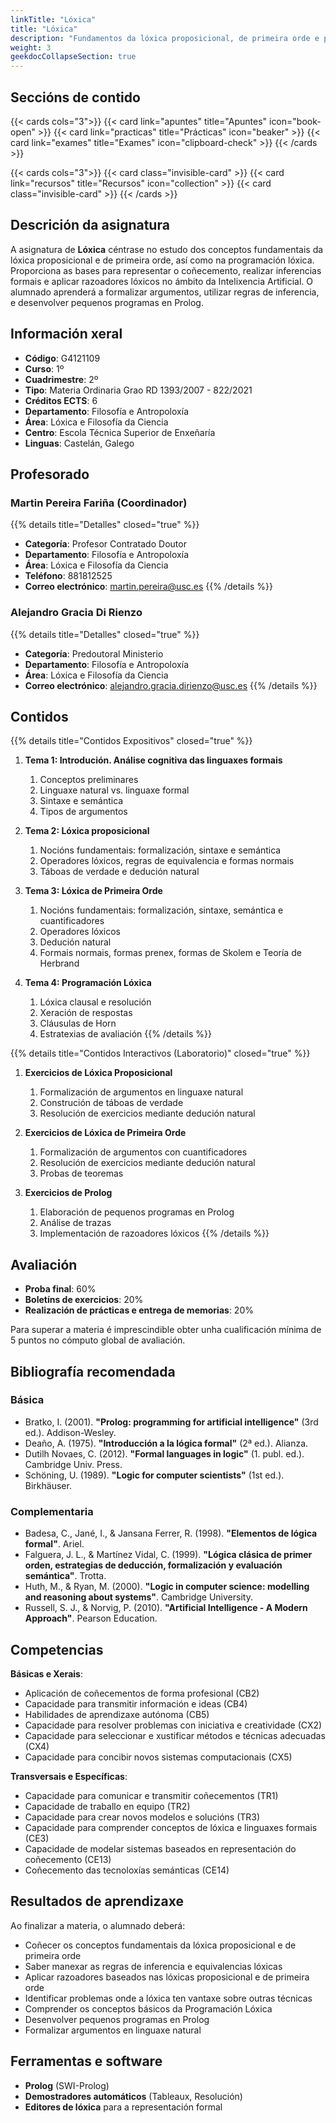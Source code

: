 ```yaml
---
linkTitle: "Lóxica"
title: "Lóxica"
description: "Fundamentos da lóxica proposicional, de primeira orde e programación lóxica"
weight: 3
geekdocCollapseSection: true
---
```


## Seccións de contido

{{< cards cols="3">}}
  {{< card link="apuntes" title="Apuntes" icon="book-open" >}}
  {{< card link="practicas" title="Prácticas" icon="beaker" >}}
  {{< card link="exames" title="Exames" icon="clipboard-check" >}}
{{< /cards >}}

{{< cards cols="3">}}
  {{< card class="invisible-card" >}}
  {{< card link="recursos" title="Recursos" icon="collection" >}}
  {{< card class="invisible-card" >}}
{{< /cards >}}

## Descrición da asignatura

A asignatura de **Lóxica** céntrase no estudo dos conceptos fundamentais da lóxica proposicional e de primeira orde, así como na programación lóxica. Proporciona as bases para representar o coñecemento, realizar inferencias formais e aplicar razoadores lóxicos no ámbito da Intelixencia Artificial. O alumnado aprenderá a formalizar argumentos, utilizar regras de inferencia, e desenvolver pequenos programas en Prolog.

## Información xeral

- **Código**: G4121109
- **Curso**: 1º
- **Cuadrimestre**: 2º
- **Tipo**: Materia Ordinaria Grao RD 1393/2007 - 822/2021
- **Créditos ECTS**: 6
- **Departamento**: Filosofía e Antropoloxía
- **Área**: Lóxica e Filosofía da Ciencia
- **Centro**: Escola Técnica Superior de Enxeñaría
- **Linguas**: Castelán, Galego

## Profesorado

### Martin Pereira Fariña (Coordinador)
{{% details title="Detalles" closed="true" %}}
- **Categoría**: Profesor Contratado Doutor
- **Departamento**: Filosofía e Antropoloxía
- **Área**: Lóxica e Filosofía da Ciencia
- **Teléfono**: 881812525
- **Correo electrónico**: [martin.pereira@usc.es](mailto:martin.pereira@usc.es)
{{% /details %}}

### Alejandro Gracia Di Rienzo
{{% details title="Detalles" closed="true" %}}
- **Categoría**: Predoutoral Ministerio
- **Departamento**: Filosofía e Antropoloxía
- **Área**: Lóxica e Filosofía da Ciencia
- **Correo electrónico**: [alejandro.gracia.dirienzo@usc.es](mailto:alejandro.gracia.dirienzo@usc.es)
{{% /details %}}

## Contidos

{{% details title="Contidos Expositivos" closed="true" %}}
1. **Tema 1: Introdución. Análise cognitiva das linguaxes formais**
   1. Conceptos preliminares
   2. Linguaxe natural vs. linguaxe formal
   3. Sintaxe e semántica
   4. Tipos de argumentos

2. **Tema 2: Lóxica proposicional**
   1. Nocións fundamentais: formalización, sintaxe e semántica
   2. Operadores lóxicos, regras de equivalencia e formas normais
   3. Táboas de verdade e dedución natural

3. **Tema 3: Lóxica de Primeira Orde**
   1. Nocións fundamentais: formalización, sintaxe, semántica e cuantificadores
   2. Operadores lóxicos
   3. Dedución natural
   4. Formais normais, formas prenex, formas de Skolem e Teoría de Herbrand

4. **Tema 4: Programación Lóxica**
   1. Lóxica clausal e resolución
   2. Xeración de respostas
   3. Cláusulas de Horn
   4. Estratexias de avaliación
{{% /details %}}

{{% details title="Contidos Interactivos (Laboratorio)" closed="true" %}}
1. **Exercicios de Lóxica Proposicional**
   1. Formalización de argumentos en linguaxe natural
   2. Construción de táboas de verdade
   3. Resolución de exercicios mediante dedución natural

2. **Exercicios de Lóxica de Primeira Orde**
   1. Formalización de argumentos con cuantificadores
   2. Resolución de exercicios mediante dedución natural
   3. Probas de teoremas

3. **Exercicios de Prolog**
   1. Elaboración de pequenos programas en Prolog
   2. Análise de trazas
   3. Implementación de razoadores lóxicos
{{% /details %}}

## Avaliación

- **Proba final**: 60%
- **Boletíns de exercicios**: 20%
- **Realización de prácticas e entrega de memorias**: 20%

Para superar a materia é imprescindible obter unha cualificación mínima de 5 puntos no cómputo global de avaliación.

## Bibliografía recomendada

### Básica

- Bratko, I. (2001). **"Prolog: programming for artificial intelligence"** (3rd ed.). Addison-Wesley.
- Deaño, A. (1975). **"Introducción a la lógica formal"** (2ª ed.). Alianza.
- Dutilh Novaes, C. (2012). **"Formal languages in logic"** (1. publ. ed.). Cambridge Univ. Press.
- Schöning, U. (1989). **"Logic for computer scientists"** (1st ed.). Birkhäuser.

### Complementaria

- Badesa, C., Jané, I., & Jansana Ferrer, R. (1998). **"Elementos de lógica formal"**. Ariel.
- Falguera, J. L., & Martínez Vidal, C. (1999). **"Lógica clásica de primer orden, estrategias de deducción, formalización y evaluación semántica"**. Trotta.
- Huth, M., & Ryan, M. (2000). **"Logic in computer science: modelling and reasoning about systems"**. Cambridge University.
- Russell, S. J., & Norvig, P. (2010). **"Artificial Intelligence - A Modern Approach"**. Pearson Education.

## Competencias

**Básicas e Xerais**:
- Aplicación de coñecementos de forma profesional (CB2)
- Capacidade para transmitir información e ideas (CB4)
- Habilidades de aprendizaxe autónoma (CB5)
- Capacidade para resolver problemas con iniciativa e creatividade (CX2)
- Capacidade para seleccionar e xustificar métodos e técnicas adecuadas (CX4)
- Capacidade para concibir novos sistemas computacionais (CX5)

**Transversais e Específicas**:
- Capacidade para comunicar e transmitir coñecementos (TR1)
- Capacidade de traballo en equipo (TR2)
- Capacidade para crear novos modelos e solucións (TR3)
- Capacidade para comprender conceptos de lóxica e linguaxes formais (CE3)
- Capacidade de modelar sistemas baseados en representación do coñecemento (CE13)
- Coñecemento das tecnoloxías semánticas (CE14)

## Resultados de aprendizaxe

Ao finalizar a materia, o alumnado deberá:
- Coñecer os conceptos fundamentais da lóxica proposicional e de primeira orde
- Saber manexar as regras de inferencia e equivalencias lóxicas
- Aplicar razoadores baseados nas lóxicas proposicional e de primeira orde
- Identificar problemas onde a lóxica ten vantaxe sobre outras técnicas
- Comprender os conceptos básicos da Programación Lóxica
- Desenvolver pequenos programas en Prolog
- Formalizar argumentos en linguaxe natural

## Ferramentas e software

- **Prolog** (SWI-Prolog)
- **Demostradores automáticos** (Tableaux, Resolución)
- **Editores de lóxica** para a representación formal